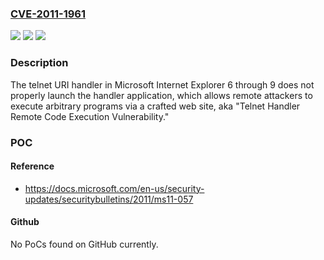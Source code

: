 ### [CVE-2011-1961](https://cve.mitre.org/cgi-bin/cvename.cgi?name=CVE-2011-1961)
![](https://img.shields.io/static/v1?label=Product&message=n%2Fa&color=blue)
![](https://img.shields.io/static/v1?label=Version&message=n%2Fa&color=blue)
![](https://img.shields.io/static/v1?label=Vulnerability&message=n%2Fa&color=brighgreen)

### Description

The telnet URI handler in Microsoft Internet Explorer 6 through 9 does not properly launch the handler application, which allows remote attackers to execute arbitrary programs via a crafted web site, aka "Telnet Handler Remote Code Execution Vulnerability."

### POC

#### Reference
- https://docs.microsoft.com/en-us/security-updates/securitybulletins/2011/ms11-057

#### Github
No PoCs found on GitHub currently.

